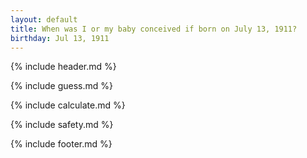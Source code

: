 ```yaml
---
layout: default
title: When was I or my baby conceived if born on July 13, 1911?
birthday: Jul 13, 1911
---
```


{% include header.md %}

{% include guess.md %}

{% include calculate.md %}

{% include safety.md %}

{% include footer.md %}



